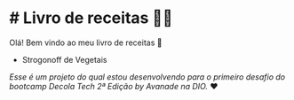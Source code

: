 # # Livro de receitas :woman_cook:

Olá! Bem vindo ao meu livro de receitas :wave:

- Strogonoff de Vegetais

*Esse é um projeto do qual estou desenvolvendo para o primeiro desafio do bootcamp Decola Tech 2ª Edição by Avanade na DIO.* :heart:

